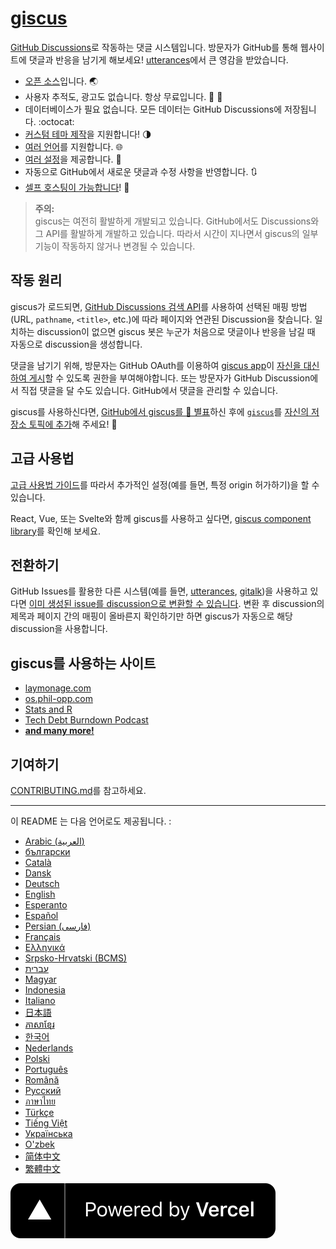 # [giscus][giscus]

[GitHub Discussions][discussions]로 작동하는 댓글 시스템입니다. 방문자가 GitHub를 통해 웹사이트에 댓글과 반응을 남기게 해보세요! [utterances][utterances]에서 큰 영감을 받았습니다.

- [오픈 소스][repo]입니다. 🌏
- 사용자 추적도, 광고도 없습니다. 항상 무료입니다. 📡 🚫
- 데이터베이스가 필요 없습니다. 모든 데이터는 GitHub Discussions에 저장됩니다. :octocat:
- [커스텀 테마 제작][creating-custom-themes]을 지원합니다! 🌗
- [여러 언어][multiple-languages]를 지원합니다. 🌐
- [여러 설정][advanced-usage]을 제공합니다. 🔧
- 자동으로 GitHub에서 새로운 댓글과 수정 사항을 반영합니다. 🔃
- [셀프 호스팅이 가능합니다][self-hosting]! 🤳

> **주의:**\
> giscus는 여전히 활발하게 개발되고 있습니다. GitHub에서도 Discussions와 그 API를 활발하게 개발하고 있습니다. 따라서 시간이 지나면서 giscus의 일부 기능이 작동하지 않거나 변경될 수 있습니다.

## 작동 원리

giscus가 로드되면, [GitHub Discussions 검색 API][search-api]를 사용하여 선택된 매핑 방법(URL, `pathname`, `<title>`, etc.)에 따라 페이지와 연관된 Discussion을 찾습니다. 일치하는 discussion이 없으면 giscus 봇은 누군가 처음으로 댓글이나 반응을 남길 때 자동으로 discussion을 생성합니다.

댓글을 남기기 위해, 방문자는 GitHub OAuth를 이용하여 [giscus app][giscus-app]이 [자신을 대신하여 게시][authorization]할 수 있도록 권한을 부여해야합니다. 또는 방문자가 GitHub Discussion에서 직접 댓글을 달 수도 있습니다. GitHub에서 댓글을 관리할 수 있습니다.

[giscus]: https://giscus.app/ko
[discussions]: https://docs.github.com/en/discussions
[utterances]: https://github.com/utterance/utterances
[repo]: https://github.com/giscus/giscus
[advanced-usage]: https://github.com/giscus/giscus/blob/main/ADVANCED-USAGE.md
[creating-custom-themes]: https://github.com/giscus/giscus/blob/main/ADVANCED-USAGE.md#data-theme
[multiple-languages]: https://github.com/giscus/giscus/blob/main/CONTRIBUTING.md#adding-localizations
[self-hosting]: https://github.com/giscus/giscus/blob/main/SELF-HOSTING.md
[search-api]: https://docs.github.com/en/graphql/guides/using-the-graphql-api-for-discussions#search
[giscus-app]: https://github.com/apps/giscus
[authorization]: https://docs.github.com/en/developers/apps/identifying-and-authorizing-users-for-github-apps

<!-- configuration -->

giscus를 사용하신다면, [GitHub에서 giscus를 🌟 별표][repo]하신 후에 [`giscus`][giscus-topic]를 [자신의 저장소 토픽에 추가][topic-howto]해 주세요! 🎉

## 고급 사용법

[고급 사용법 가이드][advanced-usage]를 따라서 추가적인 설정(예를 들면, 특정 origin 허가하기)을 할 수 있습니다.

React, Vue, 또는 Svelte와 함께 giscus를 사용하고 싶다면, [giscus component library][giscus-component]를 확인해 보세요.

## 전환하기

GitHub Issues를 활용한 다른 시스템(예를 들면, [utterances][utterances], [gitalk][gitalk])을 사용하고 있다면 [이미 생성된 issue를 discussion으로 변환할 수 있습니다][convert]. 변환 후 discussion의 제목과 페이지 간의 매핑이 올바른지 확인하기만 하면 giscus가 자동으로 해당 discussion을 사용합니다.

## giscus를 사용하는 사이트

- [laymonage.com][laymonage-website]
- [os.phil-opp.com][os-phil-opp]
- [Stats and R][statsandr]
- [Tech Debt Burndown Podcast][techdebtburndown]
- [**and many more!**][giscus-topic]

## 기여하기

[CONTRIBUTING.md][contributing]를 참고하세요.

[giscus-component]: https://github.com/giscus/giscus-component
[repo]: https://github.com/giscus/giscus
[giscus-topic]: https://github.com/topics/giscus
[topic-howto]: https://docs.github.com/en/github/administering-a-repository/classifying-your-repository-with-topics
[advanced-usage]: https://github.com/giscus/giscus/blob/main/ADVANCED-USAGE.md
[utterances]: https://github.com/utterance/utterances
[gitalk]: https://github.com/gitalk/gitalk
[convert]: https://docs.github.com/en/discussions/managing-discussions-for-your-community/moderating-discussions#converting-an-issue-to-a-discussion
[laymonage-website]: https://laymonage.com/posts/giscus
[os-phil-opp]: https://os.phil-opp.com
[statsandr]: https://statsandr.com
[techdebtburndown]: https://techdebtburndown.com
[contributing]: https://github.com/giscus/giscus/blob/main/CONTRIBUTING.md

<!-- end -->

---

이 README 는 다음 언어로도 제공됩니다. :

- [Arabic (العربية)](README.ar.md)
- [български](README.bg.md)
- [Català](README.ca.md)
- [Dansk](README.da.md)
- [Deutsch](README.de.md)
- [English](README.md)
- [Esperanto](README.eo.md)
- [Español](README.es.md)
- [Persian (فارسی)](README.fa.md)
- [Français](README.fr.md)
- [Ελληνικά](README.gr.md)
- [Srpsko-Hrvatski (BCMS)](README.hbs.md)
- [עברית](README.he.md)
- [Magyar](README.hu.md)
- [Indonesia](README.id.md)
- [Italiano](README.it.md)
- [日本語](README.ja.md)
- [ភាសាខ្មែរ](README.kh.md)
- [한국어](README.ko.md)
- [Nederlands](README.nl.md)
- [Polski](README.pl.md)
- [Português](README.pt.md)
- [Română](README.ro.md)
- [Русский](README.ru.md)
- [ภาษาไทย](README.th.md)
- [Türkçe](README.tr.md)
- [Tiếng Việt](README.vi.md)
- [Українська](README.uk.md)
- [O'zbek](README.uz.md)
- [简体中文](README.zh-CN.md)
- [繁體中文](README.zh-TW.md)

[![Powered by Vercel](public/powered-by-vercel.svg)][vercel]

[vercel]: https://vercel.com/?utm_source=giscus&utm_campaign=oss
